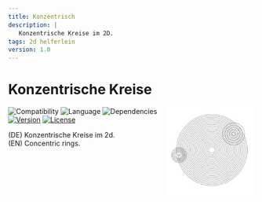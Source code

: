 ```yaml
---
title: Konzentrisch
description: |
   Konzentrische Kreise im 2D. 
tags: 2d helferlein
version: 1.0
---
```

# Konzentrische Kreise

<img align="right" width=180 src="Konzentrisch/images/Picture_0.png">

![Compatibility](https://img.shields.io/badge/compatibility-v23_▲-lightgrey?style=flat-square&logo=archicad&logoColor=white)
![Language](https://img.shields.io/badge/language-GER-lightgrey?style=flat-square)
![Dependencies](https://img.shields.io/badge/dependencies-none-a9dfbf?style=flat-square)
[![Version](https://img.shields.io/badge/version-1.0-0086d1?style=flat-square)](CHANGELOG.md)
[![License](https://img.shields.io/badge/license-Attribution_ShareAlike_4.0-0086d1?style=flat-square)](https://creativecommons.org/licenses/by-sa/4.0/)

(DE) Konzentrische Kreise im 2d.  
(EN) Concentric rings.
